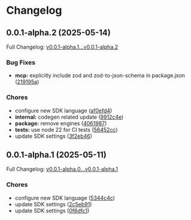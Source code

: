 # Changelog

## 0.0.1-alpha.2 (2025-05-14)

Full Changelog: [v0.0.1-alpha.1...v0.0.1-alpha.2](https://github.com/sachiew/stainless-mcp-test/compare/v0.0.1-alpha.1...v0.0.1-alpha.2)

### Bug Fixes

* **mcp:** explicitly include zod and zod-to-json-schema in package.json ([219195a](https://github.com/sachiew/stainless-mcp-test/commit/219195ab3afc88d100fe2d7468ad8289b3204d88))


### Chores

* configure new SDK language ([af0efd4](https://github.com/sachiew/stainless-mcp-test/commit/af0efd484e88b8a82cf0f2cef57715bf70c14e97))
* **internal:** codegen related update ([9912c4e](https://github.com/sachiew/stainless-mcp-test/commit/9912c4e2bd76dde7d0e9b8476f744de027f6aab4))
* **package:** remove engines ([4061987](https://github.com/sachiew/stainless-mcp-test/commit/40619877a743b487201803cb76789442c6a45a0b))
* **tests:** use node 22 for CI tests ([56452cc](https://github.com/sachiew/stainless-mcp-test/commit/56452cc29cb38b334bf9e2d81ed9fc8e56a638f8))
* update SDK settings ([3f2eb46](https://github.com/sachiew/stainless-mcp-test/commit/3f2eb4648d5573b9e86251593613ecc04b6096f9))

## 0.0.1-alpha.1 (2025-05-11)

Full Changelog: [v0.0.1-alpha.0...v0.0.1-alpha.1](https://github.com/sachiew/stainless-may-11-2025/compare/v0.0.1-alpha.0...v0.0.1-alpha.1)

### Chores

* configure new SDK language ([5344c4c](https://github.com/sachiew/stainless-may-11-2025/commit/5344c4c9f3475b2f2f8c6f705fab668d003be78b))
* update SDK settings ([2c5eb91](https://github.com/sachiew/stainless-may-11-2025/commit/2c5eb917fa98dcb0975dc1aae50434d2a2045b82))
* update SDK settings ([0f6dfc1](https://github.com/sachiew/stainless-may-11-2025/commit/0f6dfc10dd701ffd6ea8f91e9fcc4e9d930e8be3))
